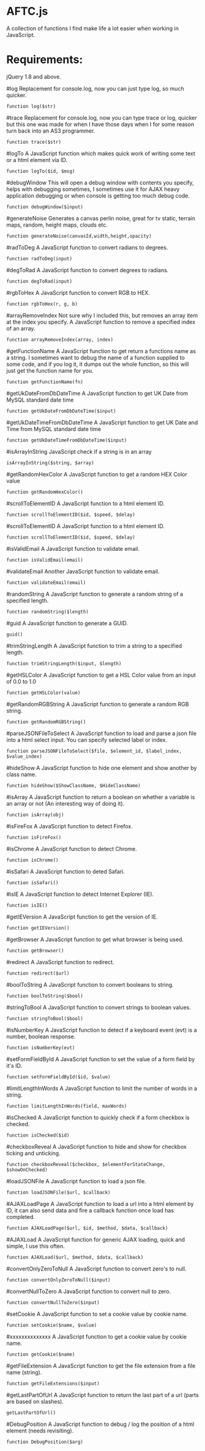 # AFTC.js

A collection of functions I find make life a lot easier when working in JavaScript.

# Requirements:
jQuery 1.8 and above.


#log
Replacement for console.log, now you can just type log, so much quicker.
```
function log($str)
```

#trace
Replacement for console.log, now you can type trace or log, quicker but this one was made for when I have those days when I for some reason turn back into an AS3 programmer.
```
function trace($str)
```

#logTo
A JavaScript function which makes quick work of writing some text or a html element via ID.
```
function logTo($id, $msg)
```


#debugWindow
This will open a debug window with contents you specify, helps with debugging sometimes, I sometimes use it for AJAX heavy application debugging or when console is getting too much debug code.
```
function debugWindow($input)
```

#generateNoise
Generates a canvas perlin noise, great for tv static, terrain maps, random, height maps, clouds etc.
```
function generateNoise(canvasId,width,height,opacity)
```

#radToDeg
A JavaScript function to convert radians to degrees.
```
function radToDeg(input)
```

#degToRad
A JavaScript function to convert degrees to radians.
```
function degToRad(input)
```

#rgbToHex
A JavaScript function to convert RGB to HEX.
```
function rgbToHex(r, g, b)
```

#arrayRemoveIndex
Not sure why I included this, but removes an array item at the index you specify.
A JavaScript function to remove a specified index of an array.
```
function arrayRemoveIndex(array, index)
```

#getFunctionName
A JavaScript function to get return a functions name as a string.
I sometimes want to debug the name of a function supplied to some code, and if you log it, it dumps out the whole function, so this will just get the function name for you.
```
function getFunctionName(fn)
```

#getUkDateFromDbDateTime
A JavaScript function to get UK Date from MySQL standard date time
```
function getUkDateFromDbDateTime($input)
```

#getUkDateTimeFromDbDateTime
A JavaScript function to get UK Date and Time from MySQL standard date time
```
function getUkDateTimeFromDbDateTime($input)
```

#isArrayInString
JavaScript check if a string is in an array
```
isArrayInString($string, $array)
```

#getRandomHexColor
A JavaScript function to get a random HEX Color value
```
function getRandomHexColor()
```

#scrollToElementID
A JavaScript function to a html element ID.
```
function scrollToElementID($id, $speed, $delay)
```

#scrollToElementID
A JavaScript function to a html element ID.
```
function scrollToElementID($id, $speed, $delay)
```

#isValidEmail
A JavaScript function to validate email.
```
function isValidEmail(email)
```

#validateEmail
Another JavaScript function to validate email.
```
function validateEmail(email)
```

#randomString
A JavaScript function to generate a random string of a specified length.
```
function randomString($length)
```

#guid
A JavaScript function to generate a GUID.
```
guid()
```

#trimStringLength
A JavaScript function to trim a string to a specified length.
```
function trimStringLength($input, $length)
```

#getHSLColor
A JavaScript function to get a HSL Color value from an input of 0.0 to 1.0
```
function getHSLColor(value)
```

#getRandomRGBString
A JavaScript function to generate a random RGB string.
```
function getRandomRGBString()
```

#parseJSONFileToSelect
A JavaScript function to load and parse a json file into a html select input. You can specify selected label or index.
```
function parseJSONFileToSelect($file, $element_id, $label_index, $value_index)
```

#hideShow
A JavaScript function to hide one element and show another by class name.
```
function hideShow($ShowClassName, $HideClassName)
```

#isArray
A JavaScript function to return a boolean on whether a variable is an array or not (An interesting way of doing it).
```
function isArray(obj)
```

#isFireFox
A JavaScript function to detect Firefox.
```
function isFireFox()
```

#isChrome
A JavaScript function to detect Chrome.
```
function isChrome() 
```

#isSafari
A JavaScript function to deted Safari.
```
function isSafari()
```

#isIE
A JavaScript function to detect Internet Explorer (IE).
```
function isIE()
```

#getIEVersion
A JavaScript function to get the version of IE.
```
function getIEVersion()
```

#getBrowser
A JavaScript function to get what browser is being used.
```
function getBrowser()
```

#redirect
A JavaScript function to redirect.
```
function redirect($url)
```

#boolToString
A JavaScript function to convert booleans to string.
```
function boolToString($bool)
```

#stringToBool
A JavaScript function to convert strings to boolean values.
```
function stringToBool($bool)
```

#isNumberKey
A JavaScript function to detect if a keyboard event (evt) is a number, boolean response.
```
function isNumberKey(evt)
```

#setFormFieldById
A JavaScript function to set the value of a form field by it's ID.
```
function setFormFieldById($id, $value)
```

#limitLengthInWords
A JavaScript function to limit the number of words in a string.
```
function limitLengthInWords(field, maxWords) 
```

#isChecked
A JavaScript function to quickly check if a form checkbox is checked.
```
function isChecked($id)
```

#checkboxReveal
A JavaScript function to hide and show for checkbox ticking and unticking.
```
function checkboxReveal($checkbox, $elementForStateChange, $showOnChecked)
```

#loadJSONFile
A JavaScript function to load a json file.
```
function loadJSONFile($url, $callback)
```

#AJAXLoadPage
A JavaScript function to load a url into a html element by ID, it can also send data and fire a callback function once load has completed.
```
function AJAXLoadPage($url, $id, $method, $data, $callback)
```

#AJAXLoad
A JavaScript function for generic AJAX loading, quick and simple, I use this often.
```
function AJAXLoad($url, $method, $data, $callback)
```

#convertOnlyZeroToNull
A JavaScript function to convert zero's to null.
```
function convertOnlyZeroToNull($input)
```

#convertNullToZero
A JavaScript function to convert null to zero.
```
function convertNullToZero($input)
```

#setCookie
A JavaScript function to set a cookie value by cookie name.
```
function setCookie($name, $value)
```

#xxxxxxxxxxxxxx
A JavaScript function to get a cookie value by cookie name.
```
function getCookie($name)
```

#getFileExtension
A JavaScript function to get the file extension from a file name (string).
```
function getFileExtensions($input)
```

#getLastPartOfUrl
A JavaScript function to return the last part of a url (parts are based on slashes).
```
getLastPartOfUrl()
```

#DebugPosition
A JavaScript function to debug / log the position of a html element (needs revisiting).
```
function DebugPosition($arg)
```